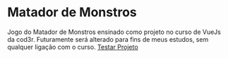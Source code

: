 # Matador de Monstros
Jogo do Matador de Monstros ensinado como projeto no curso de VueJs da cod3r.
Futuramente será alterado para fins de meus estudos, sem qualquer ligação com o curso.
[Testar Projeto](https://williannferreira.github.io/matador-de-monstros/)